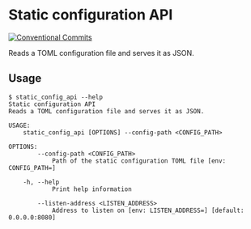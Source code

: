 # Static configuration API

[![Conventional Commits](https://img.shields.io/badge/Conventional%20Commits-1.0.0-yellow.svg)](https://conventionalcommits.org)

Reads a TOML configuration file and serves it as JSON.

## Usage

```ShellSession
$ static_config_api --help
Static configuration API 
Reads a TOML configuration file and serves it as JSON.

USAGE:
    static_config_api [OPTIONS] --config-path <CONFIG_PATH>

OPTIONS:
        --config-path <CONFIG_PATH>
            Path of the static configuration TOML file [env: CONFIG_PATH=]

    -h, --help
            Print help information

        --listen-address <LISTEN_ADDRESS>
            Address to listen on [env: LISTEN_ADDRESS=] [default: 0.0.0.0:8080]
```
